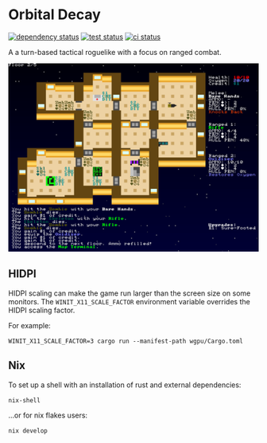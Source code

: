 # Orbital Decay

[![dependency status](https://deps.rs/repo/github/gridbugs/orbital-decay/status.svg)](https://deps.rs/repo/github/gridbugs/orbital-decay)
[![test status](https://github.com/gridbugs/orbital-decay/actions/workflows/test.yml/badge.svg)](https://github.com/gridbugs/orbital-decay/actions/workflows/test.yml)
[![ci status](https://github.com/gridbugs/orbital-decay/actions/workflows/ci.yml/badge.svg)](https://github.com/gridbugs/orbital-decay/actions/workflows/ci.yml)

A  a turn-based tactical roguelike with a focus on ranged combat.

![screenshot](/images/screenshot1.png)

## HIDPI

HIDPI scaling can make the game run larger than the screen size on some monitors.
The `WINIT_X11_SCALE_FACTOR` environment variable overrides the HIDPI scaling factor.

For example:
```
WINIT_X11_SCALE_FACTOR=3 cargo run --manifest-path wgpu/Cargo.toml
```

## Nix

To set up a shell with an installation of rust and external dependencies:
```
nix-shell
```
...or for nix flakes users:
```
nix develop
```
